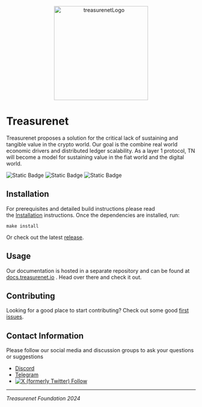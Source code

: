 <p align="center">  
  <a href="https://treasurenet.io">  
    <img alt="treasurenetLogo" src="https://raw.githubusercontent.com/treasurenetprotocol/docs/feature/1.0.3/static/img/logo_tn_github.png" width="250" />  
  </a>  
</p>  

# Treasurenet  

Treasurenet proposes a solution for the critical lack of sustaining and tangible value in the crypto world. Our goal is the combine real world economic drivers and distributed ledger scalability. As a layer 1 protocol, TN will become a model for sustaining value in the fiat world and the digital world.

<img alt="Static Badge" src="https://img.shields.io/badge/license-LGPL_3.0-blue">  <img alt="Static Badge" src="https://img.shields.io/badge/Golang-v1.22-orange">  <img alt="Static Badge" src="https://img.shields.io/badge/tag-v1.5.0-green">

## Installation

For prerequisites and detailed build instructions please read the [Installation](https://docs.treasurenet.io/docs/validators/quickStart/installation) instructions. Once the dependencies are installed, run:

```shell
make install
```

Or check out the latest [release](https://github.com/treasurenetprotocol/treasurenet/releases).
## Usage

Our documentation is hosted in a separate repository and can be found at [docs.treasurenet.io](https://docs.treasurenet.io) . Head over there and check it out.

## Contributing

Looking for a good place to start contributing? Check out some good [first issues](https://github.com/treasurenetprotocol/treasurenet/issues).


## Contact Information

Please follow our social media and discussion groups to ask your questions or suggestions

- [Discord](https://discord.com/invite/treasurenet)
- [Telegram](https://t.me/treasurenet)
- <a href="https://twitter.com/treasurenet_io"><img alt="X (formerly Twitter) Follow" src="https://img.shields.io/twitter/follow/treasurenet_io"></a>


-----  
_Treasurenet Foundation 2024_
